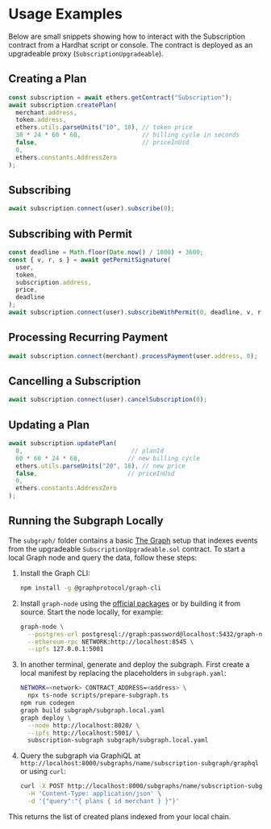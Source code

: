 # Usage Examples

Below are small snippets showing how to interact with the Subscription contract from a Hardhat script or console. The contract is deployed as an upgradeable proxy (`SubscriptionUpgradeable`).

## Creating a Plan
```ts
const subscription = await ethers.getContract("Subscription");
await subscription.createPlan(
  merchant.address,
  token.address,
  ethers.utils.parseUnits("10", 18), // token price
  30 * 24 * 60 * 60,                 // billing cycle in seconds
  false,                             // priceInUsd
  0,
  ethers.constants.AddressZero
);
```

## Subscribing
```ts
await subscription.connect(user).subscribe(0);
```

## Subscribing with Permit
```ts
const deadline = Math.floor(Date.now() / 1000) + 3600;
const { v, r, s } = await getPermitSignature(
  user,
  token,
  subscription.address,
  price,
  deadline
);
await subscription.connect(user).subscribeWithPermit(0, deadline, v, r, s);
```

## Processing Recurring Payment
```ts
await subscription.connect(merchant).processPayment(user.address, 0);
```

## Cancelling a Subscription
```ts
await subscription.connect(user).cancelSubscription(0);
```

## Updating a Plan
```ts
await subscription.updatePlan(
  0,                              // planId
  60 * 60 * 24 * 60,             // new billing cycle
  ethers.utils.parseUnits("20", 18), // new price
  false,                         // priceInUsd
  0,
  ethers.constants.AddressZero
);
```

## Running the Subgraph Locally

The `subgraph/` folder contains a basic [The Graph](https://thegraph.com) setup
that indexes events from the upgradeable `SubscriptionUpgradeable.sol` contract.
To start a local Graph node and
query the data, follow these steps:

1. Install the Graph CLI:

   ```bash
   npm install -g @graphprotocol/graph-cli
   ```

2. Install `graph-node` using the [official packages](https://github.com/graphprotocol/graph-node/releases)
   or by building it from source. Start the node locally, for example:

   ```bash
   graph-node \
     --postgres-url postgresql://graph:password@localhost:5432/graph-node \
     --ethereum-rpc NETWORK:http://localhost:8545 \
     --ipfs 127.0.0.1:5001
   ```

3. In another terminal, generate and deploy the subgraph. First create a
   local manifest by replacing the placeholders in `subgraph.yaml`:

   ```bash
   NETWORK=<network> CONTRACT_ADDRESS=<address> \
     npx ts-node scripts/prepare-subgraph.ts
   npm run codegen
   graph build subgraph/subgraph.local.yaml
   graph deploy \
     --node http://localhost:8020/ \
     --ipfs http://localhost:5001/ \
     subscription-subgraph subgraph/subgraph.local.yaml
   ```

4. Query the subgraph via GraphiQL at
   `http://localhost:8000/subgraphs/name/subscription-subgraph/graphql` or using
   `curl`:

   ```bash
   curl -X POST http://localhost:8000/subgraphs/name/subscription-subgraph/graphql \
     -H 'Content-Type: application/json' \
     -d '{"query":"{ plans { id merchant } }"}'
   ```

This returns the list of created plans indexed from your local chain.
